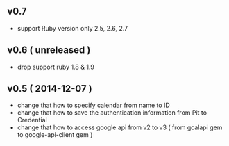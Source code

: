 ## v0.7

 * support Ruby version only 2.5, 2.6, 2.7

## v0.6 ( unreleased )

 * drop support ruby 1.8 & 1.9

## v0.5 ( 2014-12-07 )

 * change that how to specify calendar from name to ID
 * change that how to save the authentication information from Pit to Credential
 * change that how to access google api from v2 to v3 ( from gcalapi gem to google-api-client gem )
